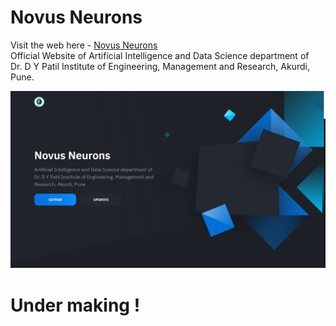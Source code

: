 # Novus Neurons
Visit the web here - [Novus Neurons](https://novus-neurons.github.io/) <br>
Official Website of Artificial Intelligence and Data Science department of <br> 
Dr. D Y Patil Institute of Engineering, Management and Research, Akurdi, Pune.

![IMG](https://github.com/Hrushi11/Novus-Neurons.github.io/blob/main/assets/home.jpg?raw=true)




# Under making !
